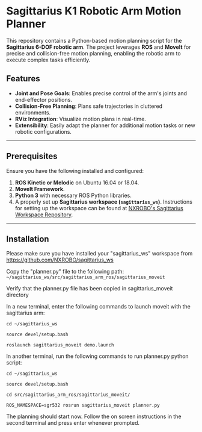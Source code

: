 # **Sagittarius K1 Robotic Arm Motion Planner**

This repository contains a Python-based motion planning script for the **Sagittarius 6-DOF robotic arm**. The project leverages **ROS** and **MoveIt** for precise and collision-free motion planning, enabling the robotic arm to execute complex tasks efficiently.

## **Features**
- **Joint and Pose Goals**: Enables precise control of the arm's joints and end-effector positions.
- **Collision-Free Planning**: Plans safe trajectories in cluttered environments.
- **RViz Integration**: Visualize motion plans in real-time.
- **Extensibility**: Easily adapt the planner for additional motion tasks or new robotic configurations.

---

## **Prerequisites**

Ensure you have the following installed and configured:
1. **ROS Kinetic or Melodic** on Ubuntu 16.04 or 18.04.
2. **MoveIt Framework**.
3. **Python 3** with necessary ROS Python libraries.
4. A properly set up **Sagittarius workspace (`sagittarius_ws`)**. Instructions for setting up the workspace can be found at [NXROBO's Sagittarius Workspace Repository](https://github.com/NXROBO/sagittarius_ws).

---

## **Installation**

Please make sure you have installed your "sagittarius_ws" workspace from https://github.com/NXROBO/sagittarius_ws

Copy the "planner.py" file to the following path: ```~/sagittarius_ws/src/sagittarius_arm_ros/sagittarius_moveit```

Verify that the planner.py file has been copied in sagittarius_moveit directory



In a new terminal, enter the following commands to launch moveit with the sagittarius arm: 

```
cd ~/sagittarius_ws

source devel/setup.bash

roslaunch sagittarius_moveit demo.launch
```


In another terminal, run the following commands to run planner.py python script:
```
cd ~/sagittarius_ws

source devel/setup.bash

cd src/sagittarius_arm_ros/sagittarius_moveit/

ROS_NAMESPACE=sgr532 rosrun sagittarius_moveit planner.py
```


The planning should start now. Follow the on screen instructions in the second terminal and press enter whenever prompted.
